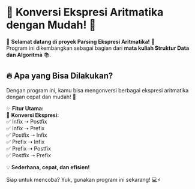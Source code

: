 # 🚀 Konversi Ekspresi Aritmatika dengan Mudah! 🎯  

📢 **Selamat datang di proyek Parsing Ekspresi Aritmatika!** 📢  
Program ini dikembangkan sebagai bagian dari **mata kuliah Struktur Data dan Algoritma** 📚.  

## 🔥 Apa yang Bisa Dilakukan?  
Dengan program ini, kamu bisa mengonversi berbagai ekspresi aritmatika dengan cepat dan mudah! 🚀  

✨ **Fitur Utama:**  
🔄 **Konversi Ekspresi:**  
✅ Infix ➝ Postfix  
✅ Infix ➝ Prefix  
✅ Postfix ➝ Infix  
✅ Prefix ➝ Infix  
✅ Prefix ➝ Postfix  
✅ Postfix ➝ Prefix  

💡 **Sederhana, cepat, dan efisien!**  

Siap untuk mencoba? Yuk, gunakan program ini sekarang! 💻⚡  
